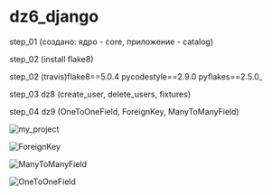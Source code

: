 # dz6_django

step_01 (создано: ядро - core, приложение - catalog)

step_02 (install flake8)

step_02 (travis)flake8==5.0.4 pycodestyle==2.9.0 pyflakes==2.5.0_

step_03 dz8 (create_user, delete_users, fixtures)

step_04 dz9 (OneToOneField, ForeignKey, ManyToManyField)


![my_project](https://github.com/AlitaVitalii/dz6_django/static/my_project.png)

![ForeignKey](https://github.com/AlitaVitalii/dz6_django/static/fk.png)

![ManyToManyField](https://github.com/AlitaVitalii/dz6_django/static/mtm.png)

![OneToOneField](https://github.com/AlitaVitalii/dz6_django/static/oto.png)
